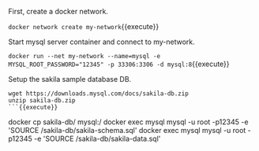 First, create a docker network.

`docker network create my-network`{{execute}}


Start mysql server container and connect to my-network.

`docker run --net my-network --name=mysql -e MYSQL_ROOT_PASSWORD="12345" -p 33306:3306 -d mysql:8`{{execute}}


Setup the sakila sample database DB.

```
wget https://downloads.mysql.com/docs/sakila-db.zip
unzip sakila-db.zip
```{{execute}}

```
docker cp  sakila-db/ mysql:/
docker exec  mysql mysql -u root -p12345 -e 'SOURCE /sakila-db/sakila-schema.sql'
docker exec  mysql mysql -u root -p12345 -e 'SOURCE /sakila-db/sakila-data.sql'
```{{execute}}
